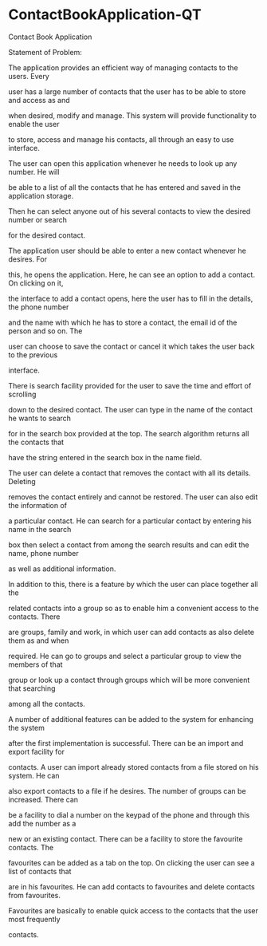 # ContactBookApplication-QT
Contact Book Application

Statement of Problem:

The application provides an efficient way of managing contacts to the users. Every

user has a large number of contacts that the user has to be able to store and access as and

when desired, modify and manage. This system will provide functionality to enable the user

to store, access and manage his contacts, all through an easy to use interface.

The user can open this application whenever he needs to look up any number. He will

be able to a list of all the contacts that he has entered and saved in the application storage.

Then he can select anyone out of his several contacts to view the desired number or search

for the desired contact.

The application user should be able to enter a new contact whenever he desires. For

this, he opens the application. Here, he can see an option to add a contact. On clicking on it,

the interface to add a contact opens, here the user has to fill in the details, the phone number

and the name with which he has to store a contact, the email id of the person and so on. The

user can choose to save the contact or cancel it which takes the user back to the previous

interface.

There is search facility provided for the user to save the time and effort of scrolling

down to the desired contact. The user can type in the name of the contact he wants to search

for in the search box provided at the top. The search algorithm returns all the contacts that

have the string entered in the search box in the name field.

The user can delete a contact that removes the contact with all its details. Deleting

removes the contact entirely and cannot be restored. The user can also edit the information of

a particular contact. He can search for a particular contact by entering his name in the search

box then select a contact from among the search results and can edit the name, phone number

as well as additional information.

In addition to this, there is a feature by which the user can place together all the

related contacts into a group so as to enable him a convenient access to the contacts. There

are groups, family and work, in which user can add contacts as also delete them as and when

required. He can go to groups and select a particular group to view the members of that

group or look up a contact through groups which will be more convenient that searching

among all the contacts.

A number of additional features can be added to the system for enhancing the system

after the first implementation is successful. There can be an import and export facility for

contacts. A user can import already stored contacts from a file stored on his system. He can

also export contacts to a file if he desires. The number of groups can be increased. There can

be a facility to dial a number on the keypad of the phone and through this add the number as a

new or an existing contact. There can be a facility to store the favourite contacts. The

favourites can be added as a tab on the top. On clicking the user can see a list of contacts that

are in his favourites. He can add contacts to favourites and delete contacts from favourites.

Favourites are basically to enable quick access to the contacts that the user most frequently

contacts.
